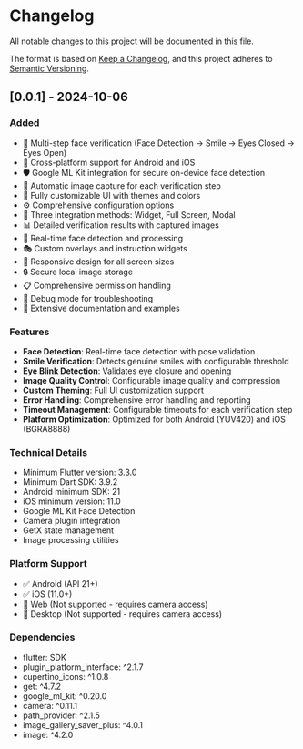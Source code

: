 # Changelog

All notable changes to this project will be documented in this file.

The format is based on [Keep a Changelog](https://keepachangelog.com/en/1.0.0/),
and this project adheres to [Semantic Versioning](https://semver.org/spec/v2.0.0.html).

## [0.0.1] - 2024-10-06

### Added
- 🎯 Multi-step face verification (Face Detection → Smile → Eyes Closed → Eyes Open)
- 📱 Cross-platform support for Android and iOS
- 🛡️ Google ML Kit integration for secure on-device face detection
- 📸 Automatic image capture for each verification step
- 🎨 Fully customizable UI with themes and colors
- ⚙️ Comprehensive configuration options
- 🔧 Three integration methods: Widget, Full Screen, Modal
- 📊 Detailed verification results with captured images
- 🚀 Real-time face detection and processing
- 🎭 Custom overlays and instruction widgets
- 📱 Responsive design for all screen sizes
- 🔒 Secure local image storage
- 📋 Comprehensive permission handling
- 🐛 Debug mode for troubleshooting
- 📖 Extensive documentation and examples

### Features
- **Face Detection**: Real-time face detection with pose validation
- **Smile Verification**: Detects genuine smiles with configurable threshold
- **Eye Blink Detection**: Validates eye closure and opening
- **Image Quality Control**: Configurable image quality and compression
- **Custom Theming**: Full UI customization support
- **Error Handling**: Comprehensive error handling and reporting
- **Timeout Management**: Configurable timeouts for each verification step
- **Platform Optimization**: Optimized for both Android (YUV420) and iOS (BGRA8888)

### Technical Details
- Minimum Flutter version: 3.3.0
- Minimum Dart SDK: 3.9.2
- Android minimum SDK: 21
- iOS minimum version: 11.0
- Google ML Kit Face Detection
- Camera plugin integration
- GetX state management
- Image processing utilities

### Platform Support
- ✅ Android (API 21+)
- ✅ iOS (11.0+)
- 🚫 Web (Not supported - requires camera access)
- 🚫 Desktop (Not supported - requires camera access)

### Dependencies
- flutter: SDK
- plugin_platform_interface: ^2.1.7
- cupertino_icons: ^1.0.8
- get: ^4.7.2
- google_ml_kit: ^0.20.0
- camera: ^0.11.1
- path_provider: ^2.1.5
- image_gallery_saver_plus: ^4.0.1
- image: ^4.2.0
